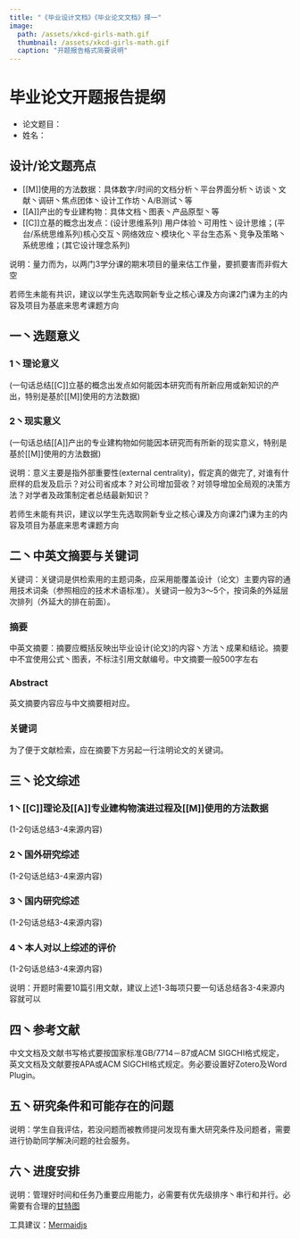 ```yaml
---
title: "《毕业设计文档》《毕业论文文档》择一"
image: 
  path: /assets/xkcd-girls-math.gif
  thumbnail: /assets/xkcd-girls-math.gif
  caption: "开题报告格式简要说明"
---
```


# 毕业论文开题报告提纲

* 论文题目：
* 姓名：


## 设计/论文题亮点

* [[M]]使用的方法数据：具体数字/时间的文档分析丶平台界面分析丶访谈丶文献丶调研丶焦点团体丶设计工作坊丶A/B测试丶等
* [[A]]产出的专业建构物：具体文档丶图表丶产品原型丶等
* [[C]]立基的概念出发点：(设计思维系列) 用户体验丶可用性丶设计思维；(平台/系统思维系列)核心交互丶网络效应丶模块化丶平台生态系丶竞争及策略丶系统思维；(其它设计理念系列)

 说明：量力而为，以两门3学分课的期末项目的量来估工作量，要抓要害而非假大空

 若师生未能有共识，建议以学生先选取网新专业之核心课及方向课2门课为主的内容及项目为基底来思考课题方向


## 一丶选题意义
### 1丶理论意义

(一句话总结[[C]]立基的概念出发点如何能因本研究而有所新应用或新知识的产出，特别是基於[[M]]使用的方法数据)

### 2丶现实意义

(一句话总结[[A]]产出的专业建构物如何能因本研究而有所新的现实意义，特别是基於[[M]]使用的方法数据)


 说明：意义主要是指外部重要性(external centrality)，假定真的做完了, 对谁有什麽样的启发及启示？对公司省成本？对公司增加营收？对领导增加全局观的决策方法？对学者及政策制定者总结最新知识？

 若师生未能有共识，建议以学生先选取网新专业之核心课及方向课2门课为主的内容及项目为基底来思考课题方向



## 二丶中英文摘要与关键词
 关键词：关键词是供检索用的主题词条，应采用能覆盖设计（论文）主要内容的通用技术词条（参照相应的技术术语标准）。关键词一般为3～5个，按词条的外延层次排列（外延大的排在前面）。

### 摘要
 中英文摘要：摘要应概括反映出毕业设计(论文)的内容丶方法丶成果和结论。摘要中不宜使用公式丶图表，不标注引用文献编号。中文摘要一般500字左右
 
### Abstract

 英文摘要内容应与中文摘要相对应。

### 关键词

 为了便于文献检索，应在摘要下方另起一行注明论文的关键词。


## 三丶论文综述
### 1丶[[C]]理论及[[A]]专业建构物演进过程及[[M]]使用的方法数据
(1-2句话总结3-4来源内容)
### 2丶国外研究综述
(1-2句话总结3-4来源内容)
### 3丶国内研究综述
(1-2句话总结3-4来源内容)
### 4丶本人对以上综述的评价
(1-2句话总结3-4来源内容)

 说明：开题时需要10篇引用文献，建议上述1-3每项只要一句话总结各3-4来源内容就可以


## 四丶参考文献

 中文文档及文献书写格式要按国家标准GB/7714－87或ACM SIGCHI格式规定，英文文档及文献要按APA或ACM SIGCHI格式规定。务必要设置好Zotero及Word Plugin。


## 五丶研究条件和可能存在的问题
 说明：学生自我评估，若没问题而被教师提问发现有重大研究条件及问题者，需要进行协助同学解决问题的社会服务。

## 六丶进度安排
 说明：管理好时间和任务乃重要应用能力，必需要有优先级排序丶串行和并行。必需要有合理的[甘特图](https://www.mindtheproduct.com/tame-your-roadmap/)

 工具建议：[Mermaidjs](https://mermaidjs.github.io/mermaid-live-editor/)